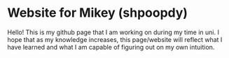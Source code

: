 # Website for Mikey (shpoopdy)
Hello! This is my github page that I am working on during my time in uni. I hope that as my knowledge increases, this page/website will reflect what I have learned
and what I am capable of figuring out on my own intuition.
